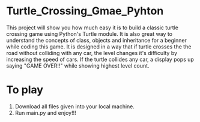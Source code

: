# Turtle_Crossing_Gmae_Pyhton
This project will show you how much easy it is to build a classic turtle crossing game using Python's Turtle module. It is also great way to understand the concepts of class, objects and inheritance for a beginner while coding this game. It is designed in a way that if turtle crosses the the road without colliding with any car, the level changes it's difficulty by increasing the speed of cars. If the turtle collides any car, a display pops up saying "GAME OVER!!" while showing highest level count.

# To play
1. Download all files given into your local machine.
2. Run main.py and enjoy!!!
